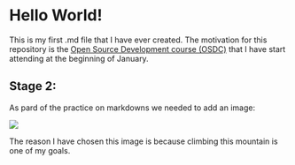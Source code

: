 <h1>Hello World!</h1>

This is my first .md file that I have ever created.
The motivation for this repository is the [Open Source Development course (OSDC)](https://github.com/OSDC-Code-Maven/osdc-2023-01-public) that I have start attending at the beginning of January.



<h2>Stage 2:</h2>
As pard of the practice on markdowns we needed to add an image:

![](https://cdn.britannica.com/55/193755-050-0018ECBA/Chimborazo-Andes-Ecuador.jpg)

The reason I have chosen this image is because climbing this mountain is one of my goals.
